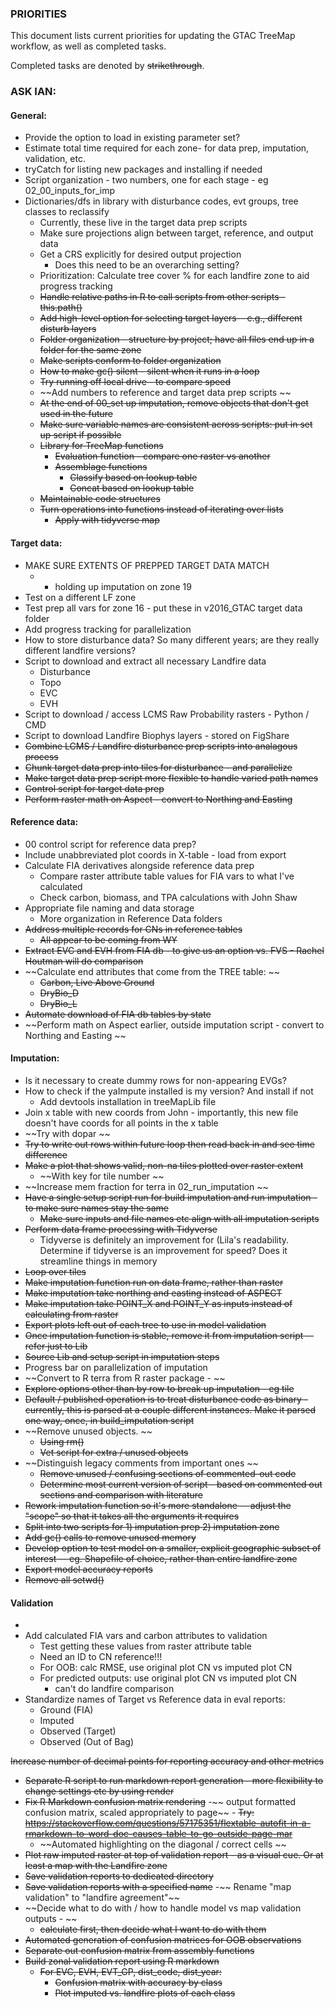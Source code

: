 ### PRIORITIES

This document lists current priorities for updating the GTAC TreeMap workflow, as well as completed tasks. 

Completed tasks are denoted by ~~strikethrough~~. 

### ASK IAN: 

#### General: 
- Provide the option to load in existing parameter set? 
- Estimate total time required for each zone- for data prep, imputation, validation, etc. 
- tryCatch for listing new packages and installing if needed
- Script organization - two numbers, one for each stage - eg 02_00_inputs_for_imp 
- Dictionaries/dfs in library with disturbance codes, evt groups, tree classes to reclassify
	- Currently, these live in the target data prep scripts
	- Make sure projections align between target, reference, and output data 
	- Get a CRS explicitly for desired output projection 
		- Does this need to be an overarching setting? 
	- Prioritization: Calculate tree cover % for each landfire zone to aid progress tracking 
	- ~~Handle relative paths in R to call scripts from other scripts - this.path()~~
	- ~~Add high-level option for selecting target layers-- e.g., different disturb layers~~
	- ~~Folder organization - structure by project; have all files end up in a folder for the same zone~~
	- ~~Make scripts conform to folder organization~~
	- ~~How to make gc() silent - silent when it runs in a loop~~ 
	- ~~Try running off local drive - to compare speed~~
	- ~~Add numbers to reference and target data prep scripts ~~
	- ~~At the end of 00_set up imputation, remove objects that don't get used in the future~~
	- ~~Make sure variable names are consistent across scripts: put in set up script if possible~~
	- ~~Library for TreeMap functions~~
		- ~~Evaluation function - compare one raster vs another~~
		- ~~Assemblage functions~~
			- ~~Classify based on lookup table~~
			- ~~Concat based on lookup table~~
	- ~~Maintainable code structures~~
	- ~~Turn operations into functions instead of iterating over lists~~
		- ~~Apply with tidyverse map~~ 
	


#### Target data:
- MAKE SURE EXTENTS OF PREPPED TARGET DATA MATCH
	- - holding up imputation on zone 19
- Test on a different LF zone 
- Test prep all vars for zone 16 - put these in v2016_GTAC target data folder 
- Add progress tracking for parallelization 
- How to store disturbance data? So many different years; are they really different landfire versions? 
- Script to download and extract all necessary Landfire data 
	- Disturbance
	- Topo
	- EVC
	- EVH
- Script to download / access LCMS Raw Probability rasters - Python / CMD 
- Script to download Landfire Biophys layers - stored on FigShare
- ~~Combine LCMS / Landfire disturbance prep scripts into analagous process~~
- ~~Chunk target data prep into tiles for disturbance - and parallelize~~
- ~~Make target data prep script more flexible to handle varied path names~~
- ~~Control script for target data prep~~
- ~~Perform raster math on Aspect - convert to Northing and Easting~~

#### Reference data:
- 00 control script for reference data prep?
- Include unabbreviated plot coords in X-table - load from export 
- Calculate FIA derivatives alongside reference data prep 
	- Compare raster attribute table values for FIA vars to what I've calculated
	- Check carbon, biomass, and TPA calculations with John Shaw
- Appropriate file naming and data storage 
	- More organization in Reference Data folders 
- ~~Address multiple records for CNs in reference tables~~
	- ~~All appear to be coming from WY~~
- ~~Extract EVC and EVH from FIA db - to give us an option vs. FVS - Rachel Houtman will do comparison~~
- ~~Calculate end attributes that come from the TREE table: ~~
	- ~~Carbon, Live Above Ground~~
	- ~~DryBio_D~~
	- ~~DryBio_L~~
- ~~Automate download of FIA db tables by state~~
- ~~Perform math on Aspect earlier, outside imputation script - convert to Northing and Easting ~~
	

#### Imputation: 
- Is it necessary to create dummy rows for non-appearing EVGs? 
- How to check if the yaImpute installed is my version? And install if not
	- Add devtools installation in treeMapLib file
- Join x table with new coords from John - importantly, this new file doesn't have coords for all points in the x table
- ~~Try with dopar ~~
- ~~Try to write out rows within future loop then read back in and see time difference~~
- ~~Make a plot that shows valid, non-na tiles plotted over raster extent~~
	- ~~With key for tile number ~~
- ~~Increase mem fraction for terra in 02_run_imputation ~~
- ~~Have a single setup script run for build imputation and run imputation - to make sure names stay the same~~
	- ~~Make sure inputs and file names etc align with all imputation scripts~~
- ~~Perform data frame processing with Tidyverse~~
	- Tidyverse is definitely an improvement for (Lila's readability. Determine if tidyverse is an improvement for speed? Does it streamline things in memory
- ~~Loop over tiles~~
- ~~Make imputation function run on data frame, rather than raster~~
- ~~Make imputation take northing and easting instead of ASPECT~~
- ~~Make imputation take POINT_X and POINT_Y as inputs instead of calculating from raster~~
- ~~Export plots left out of each tree to use in model validation~~
- ~~Once imputation function is stable, remove it from imputation script -- refer just to Lib~~
- ~~Source Lib and setup script in imputation steps~~
- Progress bar on parallelization of imputation
- ~~Convert to R terra from R raster package - ~~
- ~~Explore options other than by row to break up imputation - eg tile~~
- ~~Default / published operation is to treat disturbance code as binary - currently, this is parsed at a couple different instances. Make it parsed one way, once, in build_imputation script~~
- ~~Remove unused objects. ~~
	- ~~Using rm()~~
	- ~~Vet script for extra / unused objects~~
- ~~Distinguish legacy comments from important ones ~~
	- ~~Remove unused / confusing sections of commented-out code~~
	- ~~Determine most current version of script - based on commented out sections and comparison with literature~~
- ~~Rework imputation function so it's more standalone -- adjust the "scope" so that it takes all the arguments it requires~~
- ~~Split into two scripts for 1) imputation prep 2) imputation zone~~
- ~~Add gc() calls to remove unused memory~~
- ~~Develop option to test model on a smaller, explicit geographic subset of interest -- eg. Shapefile of choice, rather than entire landfire zone~~
- ~~Export model accuracy reports~~
- ~~Remove all  setwd()~~

#### Validation
- 
- Add calculated FIA vars and carbon attributes to validation 
	- Test getting these values from raster attribute table 
	- Need an ID to CN reference!!!
	- For OOB: calc RMSE, use original plot CN vs imputed plot CN
	- For predicted outputs: use original plot CN vs imputed plot CN
		- can't do landfire comparison 
- Standardize names of Target vs Reference data in eval reports: 
	- Ground (FIA)
	- Imputed
	- Observed (Target)
	- Observed (Out of Bag)

~~Increase number of decimal points for reporting accuracy and other metrics~~
- ~~Separate R script to run markdown report generation - more flexibility to change settings etc by using render~~
- ~~Fix R Markdown confusion matrix rendering~~
	-~~ output formatted confusion  matrix, scaled appropriately to page~~
		- ~~Try: https://stackoverflow.com/questions/57175351/flextable-autofit-in-a-rmarkdown-to-word-doc-causes-table-to-go-outside-page-mar~~
	- ~~Automated highlighting on the diagonal / correct cells ~~
- ~~Plot raw imputed raster at top of validation report - as a visual cue. Or at least a map with the Landfire zone~~
- ~~Save validation reports to dedicated directory~~
- ~~Save validation reports with a specified name~~
-~~ Rename "map validation" to "landfire agreement"~~
- ~~Decide what to do with / how to handle model vs map validation outputs - ~~
	- ~~calculate first, then decide what I want to do with them~~
- ~~Automated generation of confusion matrices for OOB observations~~
- ~~Separate out confusion matrix from assembly functions~~
- ~~Build zonal validation report using R markdown~~
	- ~~For EVC, EVH, EVT_GP, dist_code, dist_year:~~
		- ~~Confusion matrix with accuracy by class~~
		- ~~Plot imputed vs. landfire plots of each class~~
